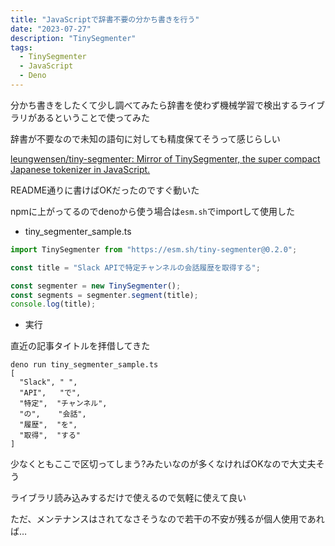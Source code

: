 ```yaml
---
title: "JavaScriptで辞書不要の分かち書きを行う"
date: "2023-07-27"
description: "TinySegmenter"
tags:
  - TinySegmenter
  - JavaScript
  - Deno
---
```


分かち書きをしたくて少し調べてみたら辞書を使わず機械学習で検出するライブラリがあるということで使ってみた

辞書が不要なので未知の語句に対しても精度保てそうって感じらしい

[leungwensen/tiny-segmenter: Mirror of TinySegmenter, the super compact Japanese tokenizer in JavaScript.](https://github.com/leungwensen/tiny-segmenter)

README通りに書けばOKだったのですぐ動いた

npmに上がってるのでdenoから使う場合は`esm.sh`でimportして使用した

- tiny_segmenter_sample.ts

```javascript
import TinySegmenter from "https://esm.sh/tiny-segmenter@0.2.0";

const title = "Slack APIで特定チャンネルの会話履歴を取得する";

const segmenter = new TinySegmenter();
const segments = segmenter.segment(title);
console.log(title);
```

- 実行

直近の記事タイトルを拝借してきた

```shell
deno run tiny_segmenter_sample.ts
[
  "Slack", " ",
  "API",   "で",
  "特定",  "チャンネル",
  "の",    "会話",
  "履歴",  "を",
  "取得",  "する"
]
```

少なくともここで区切ってしまう?みたいなのが多くなければOKなので大丈夫そう

ライブラリ読み込みするだけで使えるので気軽に使えて良い

ただ、メンテナンスはされてなさそうなので若干の不安が残るが個人使用であれば…